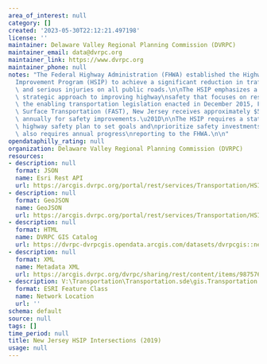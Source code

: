 ```yaml
---
area_of_interest: null
category: []
created: '2023-05-30T22:12:21.497198'
license: ''
maintainer: Delaware Valley Regional Planning Commission (DVRPC)
maintainer_email: data@dvrpc.org
maintainer_link: https://www.dvrpc.org
maintainer_phone: null
notes: "The Federal Highway Administration (FHWA) established the Highway Safety\n\
  Improvement Program (HSIP) to achieve a significant reduction in traffic\nfatalities\
  \ and serious injuries on all public roads.\n\nThe HSIP emphasizes a data-driven,\
  \ strategic approach to improving highway\nsafety that focuses on results.\n\nUnder\
  \ the enabling transportation legislation enacted in December 2015, Fixing\nAmerica's\
  \ Surface Transportation (FAST), New Jersey receives approximately $57\nmillion\
  \ annually for safety improvements.\u201D\n\nThe HSIP requires a statewide strategic\
  \ highway safety plan to set goals and\nprioritize safety investments. The HSIP\
  \ also requires annual progress\nreporting to the FHWA.\n\n"
opendataphilly_rating: null
organization: Delaware Valley Regional Planning Commission (DVRPC)
resources:
- description: null
  format: JSON
  name: Esri Rest API
  url: https://arcgis.dvrpc.org/portal/rest/services/Transportation/HSIP_Intersections_2019/FeatureServer/0
- description: null
  format: GeoJSON
  name: GeoJSON
  url: https://arcgis.dvrpc.org/portal/rest/services/Transportation/HSIP_Intersections_2019/FeatureServer/0/query?where=1=1&outsr=4326&outfields=*&f=geojson
- description: null
  format: HTML
  name: DVRPC GIS Catalog
  url: https://dvrpc-dvrpcgis.opendata.arcgis.com/datasets/dvrpcgis::new-jersey-hsip-intersections-2019
- description: null
  format: XML
  name: Metadata XML
  url: https://arcgis.dvrpc.org/dvrpc/sharing/rest/content/items/9875760067ba4eb39498ebdb1e7beef4/info/metadata/metadata.xml?format=default
- description: V:\Transportation\Transportation.sde\gis.Transportation.HSIP_Intersections_2019
  format: ESRI Feature Class
  name: Network Location
  url: ''
schema: default
source: null
tags: []
time_period: null
title: New Jersey HSIP Intersections (2019)
usage: null
---
```

